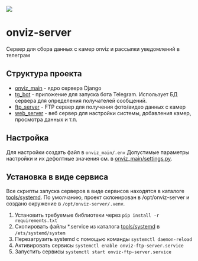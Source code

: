 ![](https://byob.yarr.is/seekerk/onviz-server/pylint)
# onviz-server
Сервер для сбора данных с камер onviz и рассылки уведомлений в телеграм

## Структура проекта
* [onviz_main](onviz_main) - ядро сервера Django
* [tg_bot](tg_bot) - приложение для запуска бота Telegram. Использует БД сервера для определения получателей сообщений. 
* [ftp_server](ftp_server) - FTP сервер для получения фото/видео данных с камер
* [web_server](web_server) - веб сервер для настройки системы, добавления камер, просмотра данных и т.п.

## Настройка
Для настройки создать файл в `onviz_main/.env`
Допустимые параметры настройки и их дефолтные значения см. в [onviz_main/settings.py](onviz_main/settings.py).

## Установка в виде сервиса

Все скрипты запуска серверов в виде сервисов находятся в каталоге [tools/systemd]().
По умолчанию, проект склонирован в /opt/onviz-server и создано окружение в `/opt/onviz-server/.venv`.

1. Установить требуемые библиотеки через `pip install -r requirements.txt`
2. Скопировать файлы *.service из каталога [tools/systemd]() в `/ets/systemd/system`
3. Перезагрузить systemd с помощью команды `systemctl daemon-reload`
4. Активировать сервисы `systemctl enable onviz-ftp-server.service`
5. Запустить сервисы `systemctl start onviz-ftp-server.service`
